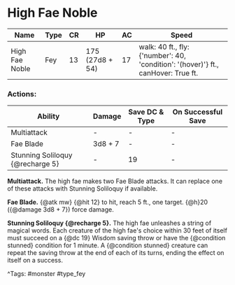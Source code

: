 # High Fae Noble

| Name | Type | CR | HP | AC | Speed |
|------|------|----|----|----|-------|
| High Fae Noble | Fey | 13 | 175 (27d8 + 54) | 17 | walk: 40 ft., fly: {'number': 40, 'condition': '(hover)'} ft., canHover: True ft. |

### Actions:

| Ability | Damage | Save DC & Type | On Successful Save |
|---------|--------|----------------|--------------------|
| Multiattack | - | - | - |
| Fae Blade | 3d8 + 7 | - | - |
| Stunning Soliloquy {@recharge 5} | - | 19 | - |


**Multiattack.** The high fae makes two Fae Blade attacks. It can replace one of these attacks with Stunning Soliloquy if available.

**Fae Blade.** {@atk mw} {@hit 12} to hit, reach 5 ft., one target. {@h}20 ({@damage 3d8 + 7}) force damage.

**Stunning Soliloquy {@recharge 5}.** The high fae unleashes a string of magical words. Each creature of the high fae's choice within 30 feet of itself must succeed on a {@dc 19} Wisdom saving throw or have the {@condition stunned} condition for 1 minute. A {@condition stunned} creature can repeat the saving throw at the end of each of its turns, ending the effect on itself on a success.

^Tags: #monster #type_fey